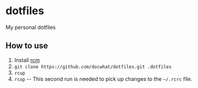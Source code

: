 dotfiles
========

My personal dotfiles

How to use
----------

1. Install [rcm](https://github.com/thoughtbot/rcm)
2. `git clone https://github.com/docwhat/dotfiles.git .dotfiles`
3. `rcup`
4. `rcup` -- This second run is needed to pick up changes to the `~/.rcrc` file.
